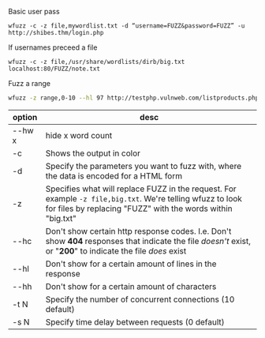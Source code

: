 Basic user pass
```
wfuzz -c -z file,mywordlist.txt -d “username=FUZZ&password=FUZZ” -u http://shibes.thm/login.php
```

If usernames preceed a file
```
wfuzz -c -z file,/usr/share/wordlists/dirb/big.txt localhost:80/FUZZ/note.txt
```

Fuzz a range
```bash
wfuzz -z range,0-10 --hl 97 http://testphp.vulnweb.com/listproducts.php?cat=FUZZ
```

| option | desc |
| --- | --- |
| --hw x | hide x word count |
| -c | Shows the output in color |
| -d |Specify the parameters you want to fuzz with, where the data is encoded for a HTML form |
| -z | Specifies what will replace FUZZ in the request. For example `-z file,big.txt`. We're telling wfuzz to look for files by replacing "FUZZ" with the words within "big.txt" |
| --hc | Don't show certain http response codes. I.e. Don't show **404** responses that indicate the file _doesn't_ exist, or "**200**" to indicate the file _does_ exist |
| --hl | Don't show for a certain amount of lines in the response |
| --hh | Don't show for a certain amount of characters |
|-t N| Specify the number of concurrent connections (10 default)
|-s N| Specify time delay between requests (0 default)
